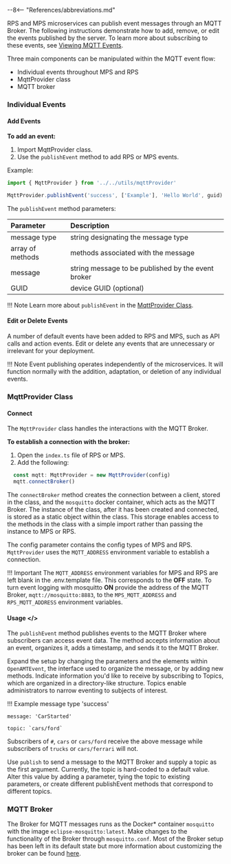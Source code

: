 --8<-- "References/abbreviations.md"

RPS and MPS microservices can publish event messages through an MQTT Broker. The following instructions demonstrate how to add, remove, or edit the events published by the server. To learn more about subscribing to these events, see [Viewing MQTT Events](./viewMqttEvents.md).

Three main components can be manipulated within the MQTT event flow:

- Individual events throughout MPS and RPS
- MqttProvider class 
- MQTT broker

### Individual Events

#### Add Events

**To add an event:**

1. Import MqttProvider class.
2. Use the `publishEvent` method to add RPS or MPS events. 

Example:
   
``` ts
import { MqttProvider } from '../../utils/mqttProvider'

MqttProvider.publishEvent('success', ['Example'], 'Hello World', guid)
```
The `publishEvent` method parameters:

| Parameter    | Description                                        |
| :----------- | :------------------------------------------------- |
| message type | string designating the message type                |
| array of methods | methods associated with the message                |
| message    | string message to be published by the event broker |
| GUID         | device GUID (optional)                             |

!!! Note
    Learn more about `publishEvent` in the [MqttProvider Class](#mqttprovider-class).

#### Edit or Delete Events

A number of default events have been added to RPS and MPS, such as API calls and action events. Edit or delete any events that are unnecessary or irrelevant for your deployment. 

!!! Note
    Event publishing operates independently of the microservices. It will function normally with the addition, adaptation, or deletion of any individual events.

### MqttProvider Class

#### Connect

The `MqttProvider` class handles the interactions with the MQTT Broker.

**To establish a connection with the broker:** 

1. Open the `index.ts` file of RPS or MPS.
2. Add the following:

``` ts
  const mqtt: MqttProvider = new MqttProvider(config)
  mqtt.connectBroker()
```
The `connectBroker` method creates the connection between a client, stored in the class, and the `mosquitto` docker container, which acts as the MQTT Broker. The instance of the class, after it has been created and connected, is stored as a static object within the class. This storage enables access to the methods in the class with a simple import rather than passing the instance to MPS or RPS.

The config parameter contains the config types of MPS and RPS. `MqttProvider` uses the `MQTT_ADDRESS` environment variable to establish a connection. 

!!! Important
    The `MQTT_ADDRESS` environment variables for MPS and RPS are left blank in the .env.template file. This corresponds to the **OFF** state. To turn event logging with mosquitto **ON** provide the address of the MQTT Broker, `mqtt://mosquitto:8883`, to the `MPS_MQTT_ADDRESS` and `RPS_MQTT_ADDRESS` environment variables.

#### Usage <a name="MQTTUsage"></>

The `publishEvent` method publishes events to the MQTT Broker where subscribers can access event data. The method accepts information about an event, organizes it, adds a timestamp, and sends it to the MQTT Broker. 

Expand the setup by changing the parameters and the elements within `OpenAMTEvent`, the interface used to organize the message, or by adding new methods. Indicate information you'd like to receive by subscribing to Topics, which are organized in a directory-like structure. Topics enable administrators to narrow eventing to subjects of interest. 

!!! Example
    message type 'success'

    message: 'CarStarted'

    topic: `cars/ford`

Subscribers of `#`, `cars` or `cars/ford` receive the above message while subscribers of `trucks` or `cars/ferrari` will not. 

Use `publish` to send a message to the MQTT Broker and supply a topic as the first argument. Currently, the topic is hard-coded to a default value. Alter this value by adding a parameter, tying the topic to existing parameters, or create different publishEvent methods that correspond to different topics.

### MQTT Broker

The Broker for MQTT messages runs as the Docker* container `mosquitto` with the image `eclipse-mosquitto:latest`. Make changes to the functionality of the Broker through `mosquitto.conf`. Most of the Broker setup has been left in its default state but more information about customizing the broker can be found [here](https://mosquitto.org/man/mosquitto-conf-5.html).
